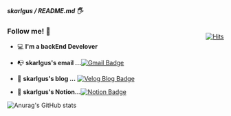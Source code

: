  ##### skarlgus / README.md 🖐
  
  <div align=right style="float:right;">
	
  [![Hits](https://hits.seeyoufarm.com/api/count/incr/badge.svg?url=https%3A%2F%2Fgithub.com%2Fskarlgus&count_bg=%2379C83D&title_bg=%23555555&icon=&icon_color=%23E7E7E7&title=hits&edge_flat=false)](https://hits.seeyoufarm.com)
  </div>
  
### Follow me! 🤔

 - 💻   **I'm a backEnd Develover**  

- 📭  **skarlgus's email ...**[![Gmail Badge](https://img.shields.io/badge/Gmail-d14836?style=flat-square&logo=Gmail&logoColor=white&link=mailto:skarlgus0419@gmail.com)](mailto:skarlgus0419@gmail.com)

- 📒  **skarlgus's blog ...** [![Velog Blog Badge](http://img.shields.io/badge/Velog-20C997?style=flat-square&logo=blogger&logoColor=white&link=https://velog.io/@rlgus0419/)](https://velog.io/@rlgus0419/)

- 📮  **skarlgus's Notion...**[![Notion Badge](https://img.shields.io/badge/Notion-000000?style=flat-square&logo=Notion&link=https://peridot-peace-348.notion.site/f21e8e9363a5452bbb2757bede22fd56)](https://peridot-peace-348.notion.site/f21e8e9363a5452bbb2757bede22fd56)     

![Anurag's GitHub stats](https://github-readme-stats.vercel.app/api?username=skarlgus&show_icons=true&theme=cobalt)
